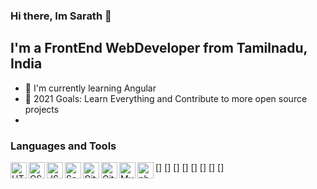 ### Hi there, Im Sarath 👋

## I'm a FrontEnd WebDeveloper from Tamilnadu, India
- 🔭 I'm currently learning Angular 
- 🌱 2021 Goals: Learn Everything and Contribute to more open source projects
- 
### Languages and Tools

[<img align="left" alt="HTML5" width="26px" src="https://www.freepnglogos.com/uploads/html5-logo-png/html5-logo-html-logo-0.png"/>]
[<img align="left" alt="CSS3" width="26px" src="https://www.freepnglogos.com/uploads/html5-logo-png/html5-logo-css-logo-png-transparent-svg-vector-bie-supply-9.png"/>]
[<img align="left" alt="JS" width="26px" src="https://www.freepnglogos.com/uploads/javascript-png/javascript-vector-logo-yellow-png-transparent-javascript-vector-12.png"/>]
[<img align="left" alt="Sass" width="26px" src="https://logos-download.com/wp-content/uploads/2016/09/Sass_logo-700x524.png"/>]
[<img align="left" alt="Git" width="26px" src="https://logos-download.com/wp-content/uploads/2021/01/Git_Logo_full-700x292.png"/>]
[<img align="left" alt="Github" width="26px" src="https://github.githubassets.com/images/modules/logos_page/GitHub-Mark.png"/>]
[<img align="left" alt="Mysql" width="26px" src="https://logos-download.com/wp-content/uploads/2016/05/MySQL_logo_logotype-700x413.png"/>]
[<img align="left" alt="php" width="26px" src="https://logos-download.com/wp-content/uploads/2016/09/PHP_logo-700x368.png"/>]
